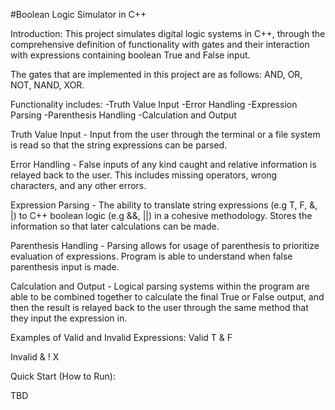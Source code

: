 #Boolean Logic Simulator in C++

Introduction: 
This project simulates digital logic systems in C++, through the comprehensive definition of functionality with gates and their interaction with expressions containing boolean True and False input. 

The gates that are implemented in this project are as follows:
AND, OR, NOT, NAND, XOR.


Functionality includes:
-Truth Value Input
-Error Handling
-Expression Parsing
-Parenthesis Handling
-Calculation and Output

Truth Value Input - 
Input from the user through the terminal or a file system is read so that the string expressions can be parsed. 

Error Handling - 
False inputs of any kind caught and relative information is relayed back to the user. This includes missing operators, wrong characters, and any other errors. 

Expression Parsing - 
The ability to translate string expressions (e.g T, F, &, |) to C++ boolean logic (e.g &&, ||) in a cohesive methodology. Stores the information so that later calculations can be made. 

Parenthesis Handling - 
Parsing allows for usage of parenthesis to prioritize evaluation of expressions. Program is able to understand when false parenthesis input is made. 

Calculation and Output - 
Logical parsing systems within the program are able to be combined together to calculate the final True or False output, and then the result is relayed back to the user through the same method that they input the expression in. 


Examples of Valid and Invalid Expressions: 
Valid
T & F 

Invalid
& ! X

Quick Start (How to Run): 

TBD

